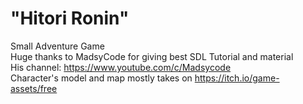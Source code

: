 # "Hitori Ronin" 
Small Adventure Game <br />
Huge thanks to MadsyCode for giving best SDL Tutorial and material <br />
His channel: https://www.youtube.com/c/Madsycode <br />
Character's model and map mostly takes on https://itch.io/game-assets/free <br /> 

